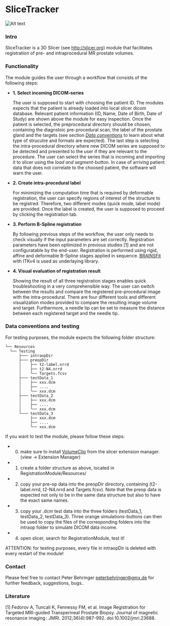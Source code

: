 # SliceTracker

![Alt text](https://github.com/PeterBehringer/SliceTracker/blob/master/RegistrationModule/Resources/Icons/logo.png "Optional title")


### Intro

SliceTracker is a 3D Slicer (see http://slicer.org) module that facilitates registration of pre- and intraprocedural MR prostate volumes. 

### Functionality

The module guides the user through a workflow that consists of the following steps:

* **1. Select incoming DICOM-series**
  
  The user is supposed to start with choosing the patient ID. The modules expects that the patient is already loaded into       local slicer dicom database. Relevant patient information (ID, Name, Date of Birth, Date of Study) are shown above the        module for easy inspection. Once the patient is selected, the preprocedural directory should be chosen, containing the        diagnstoic pre-procedural scan, the label of the prostate gland and the targets (see section [*Data                           conventions*](https://github.com/PeterBehringer/Registration/blob/master/README.md#data-conventions) to learn about what      type of strucutre and formats are expected). The last step is selecting the intra-procedural directory where new DICOM        series are supposed to be detected and presented to the user if they are relevant to the procedure. The user can select the   series that is incoming and importing it to slicer using the *load and segment*-button. In case of arriving patient data      that does not correlate to the choosed patient, the software will warn the user. 

* **2. Create intra-procedural label**

  For minimizing the computation time that is required by deformable registration, the user can specify regions of interest of   the structure to be registred. Therefore, two different modes (quick mode, label mode) are provided. Once the label is        created, the user is supposed to proceed by clicking the registration tab. 
  
* **3. Perform B-Spline registration**

  By following previous steps of the workflow, the user only needs to check visually if the input parameters are set            correctly. Registration parameters have been optimized in previous studies [1] and are not configuratable by the end-user.    Registration is performed using rigid, affine and deformable B-Spline stages applied in sequence.                             [BRAINSFit](https://github.com/BRAINSia/BRAINSTools/tree/master/BRAINSFit) with ITKv4 is used as underlaying library. 
  
* **4. Visual evaluation of registration result**

  Showing the result of all three registration stages enables quick troubleshooting in a very comprehensible way. The user can   switch between the results and compare the registered pre-procedural image with the intra-procedural. There are four          different tools and different visualization modes provided to compare the resulting image volume and target. Furthermore, a   needle tip can be set to measure the distance between each registered target and the needle tip. 

### Data conventions and testing

For testing purposes, the module expects the following folder structure:
```
└── Resources
  └── Testing
      ├─── intraopDir
      ├─── preopDir
      │    ├── t2-label.nrrd
      │    ├── t2-N4.nrrd
      │    └── Targets.fcsv
      ├─── testData_1
      │    ├── xxx.dcm
      │    ├── ....
      │    └── xxx.dcm
      ├─── testData_2
      │    ├── xxx.dcm
      │    ├── ....
      │    └── xxx.dcm
      └─── testData_3
           ├── xxx.dcm
           ├── ....
           └── xxx.dcm
```

If you want to test the module, please follow these steps:

* 0. make sure to install [VolumeClip](https://www.slicer.org/slicerWiki/index.php/Documentation/Nightly/Extensions/VolumeClip) from the slicer extension manager. (view -> Extension Manager)
* 1. create a folder structure as above, located in RegistrationModule/Resources/
* 2. copy your pre-op data into the preopDir directory, containing (t2-label.nrrd, t2-N4.nrrd and Targets.fcsv). Note              that the preop data is expected not only to be in the same data structure but also to have the exact same names. 
* 3. copy your .dcm test data into the three folders (testData_1, testData_2, testData_3). Three orange simulations-buttons        can then be used to copy the files of the corresponding folders into the intraop folder to simulate DICOM data income. 
* 4. open slicer, search for RegistrationModule, test it!

ATTENTION: for testing purposes, every file in intraopDir is deleted with every restart of the module!

### Contact

Please feel free to contact Peter Behringer peterbehringer@gmx.de for further feedback, suggestions, bugs.. 

### Literature

[1] Fedorov A, Tuncali K, Fennessy FM, et al. Image Registration for Targeted MRI-guided Transperineal Prostate Biopsy. Journal of magnetic resonance imaging : JMRI. 2012;36(4):987-992. doi:10.1002/jmri.23688.
